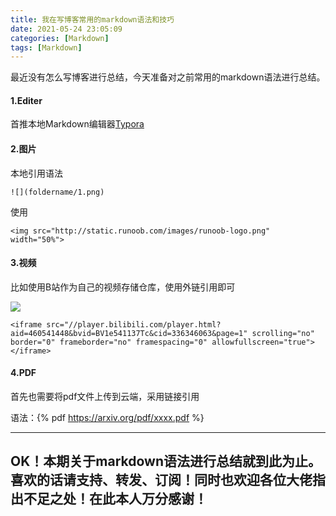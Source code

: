 ```yaml
---
title: 我在写博客常用的markdown语法和技巧
date: 2021-05-24 23:05:09
categories: [Markdown]
tags: [Markdown]
---
```


最近没有怎么写博客进行总结，今天准备对之前常用的markdown语法进行总结。

#### 1.Editer

首推本地Markdown编辑器[Typora](https://typora.io/)

#### 2.图片

本地引用语法 

```
![](foldername/1.png)
```

使用![]()

```
<img src="http://static.runoob.com/images/runoob-logo.png" width="50%">
```

#### 3.视频

比如使用B站作为自己的视频存储仓库，使用外链引用即可

![](https://github.com/sujit-168/Blog-Picture/raw/master/My%20Blog/%E6%88%91%E5%9C%A8%E5%86%99%E5%8D%9A%E5%AE%A2%E5%B8%B8%E7%94%A8%E7%9A%84markdown%E8%AF%AD%E6%B3%95%E5%92%8C%E6%8A%80%E5%B7%A7/1.jpg)

```
<iframe src="//player.bilibili.com/player.html?aid=460541448&bvid=BV1e541137Tc&cid=336346063&page=1" scrolling="no" border="0" frameborder="no" framespacing="0" allowfullscreen="true"> </iframe>
```

#### 4.PDF

首先也需要将pdf文件上传到云端，采用链接引用

语法：{% pdf https://arxiv.org/pdf/xxxx.pdf %}



------



## OK！本期关于markdown语法进行总结就到此为止。喜欢的话请支持、转发、订阅！同时也欢迎各位大佬指出不足之处！在此本人万分感谢！

